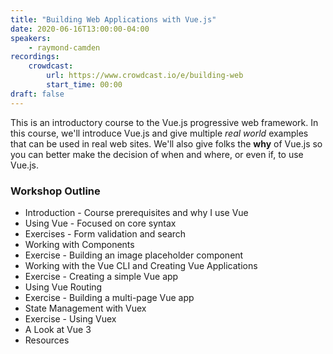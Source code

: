 ```yaml
---
title: "Building Web Applications with Vue.js"
date: 2020-06-16T13:00:00-04:00
speakers:
    - raymond-camden
recordings:
    crowdcast:
        url: https://www.crowdcast.io/e/building-web
        start_time: 00:00
draft: false
---
```


This is an introductory course to the Vue.js progressive web framework. In this course, we'll introduce Vue.js and give multiple *real world* examples that can be used in real web sites. We'll also give folks the **why** of Vue.js so you can better make the decision of when and where, or even if, to use Vue.js.

### Workshop Outline

* Introduction - Course prerequisites and why I use Vue
* Using Vue - Focused on core syntax
* Exercises - Form validation and search
* Working with Components
* Exercise - Building an image placeholder component
* Working with the Vue CLI and Creating Vue Applications
* Exercise - Creating a simple Vue app
* Using Vue Routing
* Exercise - Building a multi-page Vue app
* State Management with Vuex
* Exercise - Using Vuex
* A Look at Vue 3
* Resources